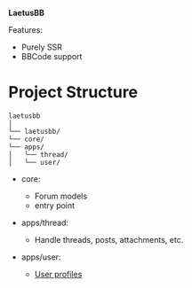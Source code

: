 **LaetusBB**

Features:
* Purely SSR
* BBCode support


# Project Structure

```
laetusbb
│
└── laetusbb/
└── core/
└── apps/
│   └── thread/
│   └── user/
```


* core:
    * Forum models
    * entry point

* apps/thread:
    * Handle threads, posts, attachments, etc.

* apps/user:
    * [User profiles](https://docs.conan.io/en/latest/howtos/manage_gcc_abi.html)
